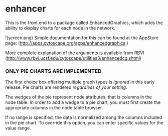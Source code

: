 # enhancer

This is the front end to a package called EnhancedGraphics, which adds the 
ability to display charts for each node in the network.

!(screen.png)
Simple documentation for this can be found at the AppStore page:
(http://apps.cytoscape.org/apps/enhancedgraphics )

More complete explanation of the arguments is available from RBVI
(http://www.rbvi.ucsf.edu/cytoscape/utilities3/enhancedcg.shtml)

### ONLY PIE CHARTS ARE IMPLEMENTED

The first choice box offering multiple graph types is *ignored* in this early release.
Pie charts are rendered *regardless of your setting.*

The wedges of the pie represent node attributes, that is columns in the node table.  In order to add a wedge to a pie chart, you must first create the appropriate columns in the node table browser.

If no range is specified, the data is normalized among the columns included in the pie chart.  To override this option, you can enter specific values for the value range.